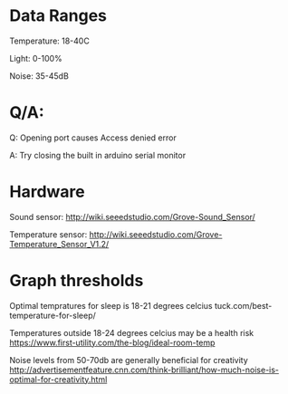 
# Data Ranges
Temperature: 18-40C

Light: 0-100%

Noise: 35-45dB

# Q/A:
Q: Opening port causes Access denied error

A: Try closing the built in arduino serial monitor


# Hardware
Sound sensor:
http://wiki.seeedstudio.com/Grove-Sound_Sensor/

Temperature sensor: 
http://wiki.seeedstudio.com/Grove-Temperature_Sensor_V1.2/

# Graph thresholds

Optimal tempratures for sleep is 18-21 degrees celcius
tuck.com/best-temperature-for-sleep/

Temperatures outside 18-24 degrees celcius may be a health risk
https://www.first-utility.com/the-blog/ideal-room-temp

Noise levels from 50-70db are generally beneficial for creativity
http://advertisementfeature.cnn.com/think-brilliant/how-much-noise-is-optimal-for-creativity.html

